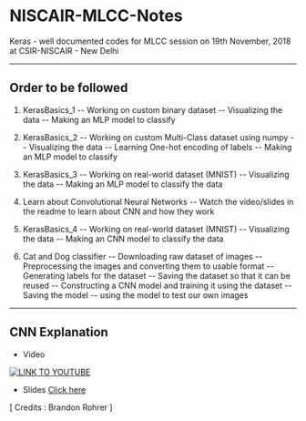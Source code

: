 # NISCAIR-MLCC-Notes

Keras - well documented codes for MLCC session on 19th November, 2018 at CSIR-NISCAIR - New Delhi

---
## Order to be followed
1. KerasBasics_1 
-- Working on custom binary dataset
-- Visualizing the data
-- Making an MLP model to classify

2. KerasBasics_2
-- Working on custom Multi-Class dataset using numpy
-- Visualizing the data
-- Learning One-hot encoding of labels
-- Making an MLP model to classify

3. KerasBasics_3
-- Working on real-world dataset (MNIST)
-- Visualizing the data
-- Making an MLP model to classify the data

4. Learn about Convolutional Neural Networks 
-- Watch the video/slides in the readme to learn about CNN and how they work

5. KerasBasics_4
-- Working on real-world dataset (MNIST)
-- Visualizing the data
-- Making an CNN model to classify the data

6. Cat and Dog classifier
-- Downloading raw dataset of images
-- Preprocessing the images and converting them to usable format
-- Generating labels for the dataset
-- Saving the dataset so that it can be reused
-- Constructing a CNN model and training it using the dataset
-- Saving the model
-- using the model to test our own images

---

## CNN Explanation
- Video

[![LINK TO YOUTUBE](https://img.youtube.com/vi/FmpDIaiMIeA/0.jpg)](https://www.youtube.com/watch?v=FmpDIaiMIeA)

- Slides
 [Click here](http://brohrer.github.io/how_convolutional_neural_networks_work.html) 

 [ Credits : Brandon Rohrer ]